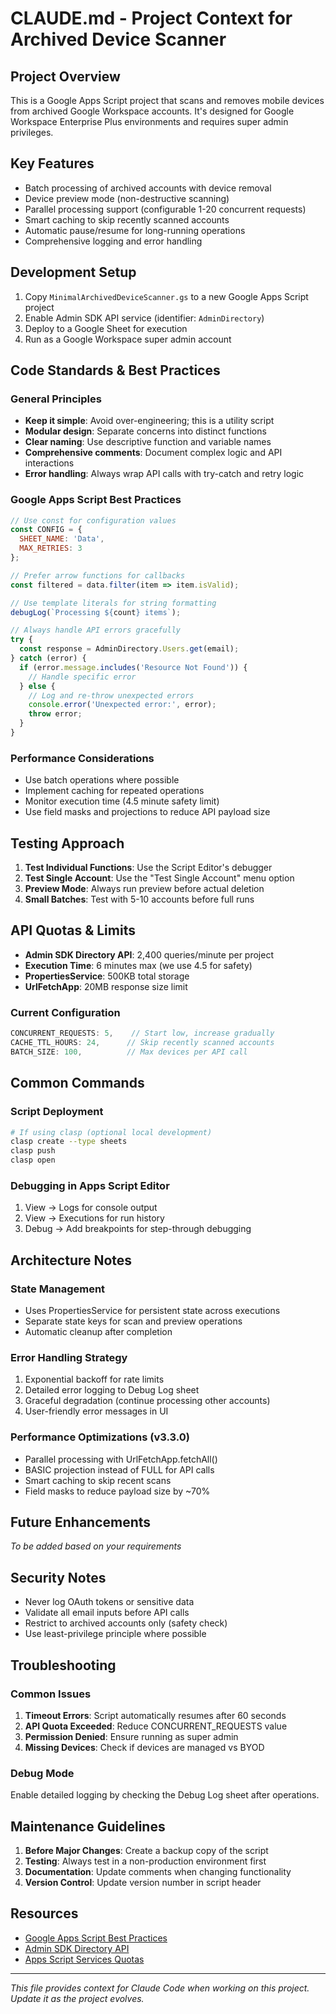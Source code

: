 # CLAUDE.md - Project Context for Archived Device Scanner

## Project Overview
This is a Google Apps Script project that scans and removes mobile devices from archived Google Workspace accounts. It's designed for Google Workspace Enterprise Plus environments and requires super admin privileges.

## Key Features
- Batch processing of archived accounts with device removal
- Device preview mode (non-destructive scanning)
- Parallel processing support (configurable 1-20 concurrent requests)
- Smart caching to skip recently scanned accounts
- Automatic pause/resume for long-running operations
- Comprehensive logging and error handling

## Development Setup
1. Copy `MinimalArchivedDeviceScanner.gs` to a new Google Apps Script project
2. Enable Admin SDK API service (identifier: `AdminDirectory`)
3. Deploy to a Google Sheet for execution
4. Run as a Google Workspace super admin account

## Code Standards & Best Practices

### General Principles
- **Keep it simple**: Avoid over-engineering; this is a utility script
- **Modular design**: Separate concerns into distinct functions
- **Clear naming**: Use descriptive function and variable names
- **Comprehensive comments**: Document complex logic and API interactions
- **Error handling**: Always wrap API calls with try-catch and retry logic

### Google Apps Script Best Practices
```javascript
// Use const for configuration values
const CONFIG = {
  SHEET_NAME: 'Data',
  MAX_RETRIES: 3
};

// Prefer arrow functions for callbacks
const filtered = data.filter(item => item.isValid);

// Use template literals for string formatting
debugLog(`Processing ${count} items`);

// Always handle API errors gracefully
try {
  const response = AdminDirectory.Users.get(email);
} catch (error) {
  if (error.message.includes('Resource Not Found')) {
    // Handle specific error
  } else {
    // Log and re-throw unexpected errors
    console.error('Unexpected error:', error);
    throw error;
  }
}
```

### Performance Considerations
- Use batch operations where possible
- Implement caching for repeated operations
- Monitor execution time (4.5 minute safety limit)
- Use field masks and projections to reduce API payload size

## Testing Approach
1. **Test Individual Functions**: Use the Script Editor's debugger
2. **Test Single Account**: Use the "Test Single Account" menu option
3. **Preview Mode**: Always run preview before actual deletion
4. **Small Batches**: Test with 5-10 accounts before full runs

## API Quotas & Limits
- **Admin SDK Directory API**: 2,400 queries/minute per project
- **Execution Time**: 6 minutes max (we use 4.5 for safety)
- **PropertiesService**: 500KB total storage
- **UrlFetchApp**: 20MB response size limit

### Current Configuration
```javascript
CONCURRENT_REQUESTS: 5,    // Start low, increase gradually
CACHE_TTL_HOURS: 24,      // Skip recently scanned accounts
BATCH_SIZE: 100,          // Max devices per API call
```

## Common Commands

### Script Deployment
```bash
# If using clasp (optional local development)
clasp create --type sheets
clasp push
clasp open
```

### Debugging in Apps Script Editor
1. View → Logs for console output
2. View → Executions for run history
3. Debug → Add breakpoints for step-through debugging

## Architecture Notes

### State Management
- Uses PropertiesService for persistent state across executions
- Separate state keys for scan and preview operations
- Automatic cleanup after completion

### Error Handling Strategy
1. Exponential backoff for rate limits
2. Detailed error logging to Debug Log sheet
3. Graceful degradation (continue processing other accounts)
4. User-friendly error messages in UI

### Performance Optimizations (v3.3.0)
- Parallel processing with UrlFetchApp.fetchAll()
- BASIC projection instead of FULL for API calls
- Smart caching to skip recent scans
- Field masks to reduce payload size by ~70%

## Future Enhancements
*To be added based on your requirements*

## Security Notes
- Never log OAuth tokens or sensitive data
- Validate all email inputs before API calls
- Restrict to archived accounts only (safety check)
- Use least-privilege principle where possible

## Troubleshooting

### Common Issues
1. **Timeout Errors**: Script automatically resumes after 60 seconds
2. **API Quota Exceeded**: Reduce CONCURRENT_REQUESTS value
3. **Permission Denied**: Ensure running as super admin
4. **Missing Devices**: Check if devices are managed vs BYOD

### Debug Mode
Enable detailed logging by checking the Debug Log sheet after operations.

## Maintenance Guidelines
1. **Before Major Changes**: Create a backup copy of the script
2. **Testing**: Always test in a non-production environment first
3. **Documentation**: Update comments when changing functionality
4. **Version Control**: Update version number in script header

## Resources
- [Google Apps Script Best Practices](https://developers.google.com/apps-script/guides/best-practices)
- [Admin SDK Directory API](https://developers.google.com/admin-sdk/directory)
- [Apps Script Services Quotas](https://developers.google.com/apps-script/guides/services/quotas)

---

*This file provides context for Claude Code when working on this project. Update it as the project evolves.*